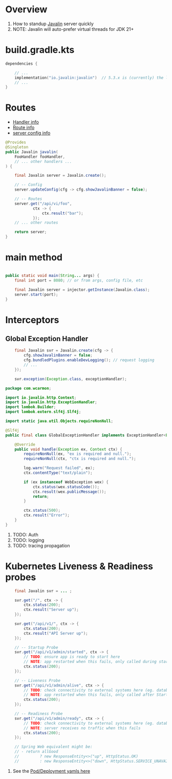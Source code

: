 # Overview

1. How to standup [Javalin](https://javalin.io/) server quickly
1. NOTE: Javalin will auto-prefer virtual threads for JDK 21+

# build.gradle.kts

```kts
dependencies {

    // ...
    implementation("io.javalin:javalin")  // 5.3.x is (currently) the latest
    // ...
}
```

# Routes

- [Handler info](https://javadoc.io/doc/io.javalin/javalin/latest/io/javalin/http/Handler.html)
- [Route info](https://javadoc.io/doc/io.javalin/javalin/latest/io/javalin/apibuilder/ApiBuilder.html)
- [server config info](https://javadoc.io/doc/io.javalin/javalin/latest/io/javalin/config/JavalinConfig.html)

```java
@Provides
@Singleton
public Javalin javalin(
    FooHandler fooHandler,
    // ... other handlers ...
) {

    final Javalin server = Javalin.create();

    // -- Config
    server.updateConfig(cfg -> cfg.showJavalinBanner = false);

    // -- Routes
    server.get("/api/vi/foo",
            ctx -> {
                ctx.result("bar");
            });
    // ... other routes

    return server;
}
```

# main method

```java

public static void main(String... args) {
    final int port = 8080; // or from args, config file, etc

    final Javalin server = injector.getInstance(Javalin.class);
    server.start(port);
}
```

# Interceptors

## Global Exception Handler

```java
    final Javalin svr = Javalin.create(cfg -> {
        cfg.showJavalinBanner = false;
        cfg.bundledPlugins.enableDevLogging(); // request logging
        // ...
    });

    svr.exception(Exception.class, exceptionHandler);
```

```java
package com.wcarmon;

import io.javalin.http.Context;
import io.javalin.http.ExceptionHandler;
import lombok.Builder;
import lombok.extern.slf4j.Slf4j;

import static java.util.Objects.requireNonNull;

@Slf4j
public final class GlobalExceptionHandler implements ExceptionHandler<Exception> {

    @Override
    public void handle(Exception ex, Context ctx) {
        requireNonNull(ex, "ex is required and null.");
        requireNonNull(ctx, "ctx is required and null.");

        log.warn("Request failed", ex);
        ctx.contentType("text/plain");

        if (ex instanceof WebException wex) {
            ctx.status(wex.statusCode());
            ctx.result(wex.publicMessage());
            return;
        }

        ctx.status(500);
        ctx.result("Error");
    }
}
```

1. TODO: Auth
1. TODO: logging
1. TODO: tracing propagation


# Kubernetes Liveness & Readiness probes
```java
    final Javalin svr = ... ;

    svr.get("/", ctx -> {
        ctx.status(200);
        ctx.result("Server up");
    });

    svr.get("/api/v1/", ctx -> {
        ctx.status(200);
        ctx.result("API Server up");
    });

    // -- Startup Probe
    svr.get("/api/v1/admin/started", ctx -> {
        // TODO: ensure app is ready to start here
        // NOTE: app restarted when this fails, only called during startup
        ctx.status(200);
    });

    // -- Liveness Probe
    svr.get("/api/v1/admin/alive", ctx -> {
        // TODO: check connectivity to external systems here (eg. databases, required services)
        // NOTE: app restarted when this fails, only called after Startup Probe
        ctx.status(200);
    });

    // -- Readiness Probe
    svr.get("/api/v1/admin/ready", ctx -> {
        // TODO: check connectivity to external systems here (eg. databases, required services)
        // NOTE: server receives no traffic when this fails
        ctx.status(200);
    });

    // Spring Web equivalent might be:
    // - return allGood
    //         ? new ResponseEntity<>("up", HttpStatus.OK)
    //         : new ResponseEntity<>("down", HttpStatus.SERVICE_UNAVAILABLE)
```
1. See the [Pod/Deployment yamls here](../containers/kubernetes/k8s.pod.md)
